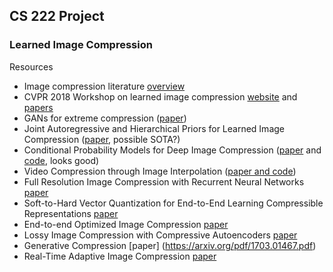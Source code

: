 ## CS 222 Project 
### Learned Image Compression
Resources
* Image compression literature [overview](https://github.com/naganandy/graph-based-deep-learning-literature/tree/master/conference-journal-articles)
* CVPR 2018 Workshop on learned image compression [website](https://compression.cc) and [papers](http://openaccess.thecvf.com/CVPR2018_workshops/CVPR2018_W50.py)
* GANs for extreme compression ([paper](https://data.vision.ee.ethz.ch/aeirikur/extremecompression/))
* Joint Autoregressive and Hierarchical Priors for Learned Image Compression ([paper](https://arxiv.org/abs/1809.02736), possible SOTA?)
* Conditional Probability Models for Deep Image Compression ([paper](https://arxiv.org/abs/1801.04260) and [code](https://github.com/fab-jul/imgcomp-cvpr), looks good)
* Video Compression through Image Interpolation ([paper and code](https://chaoyuaw.github.io/vcii/))
* Full Resolution Image Compression with Recurrent Neural Networks [paper](https://arxiv.org/abs/1608.05148)
* Soft-to-Hard Vector Quantization for End-to-End
Learning Compressible Representations [paper](https://arxiv.org/pdf/1704.00648.pdf)
* End-to-end Optimized Image Compression [paper](https://arxiv.org/pdf/1611.01704.pdf)
* Lossy Image Compression with Compressive Autoencoders [paper](https://arxiv.org/pdf/1703.00395.pdf)
* Generative Compression [paper] (https://arxiv.org/pdf/1703.01467.pdf)
* Real-Time Adaptive Image Compression [paper](https://arxiv.org/pdf/1705.05823.pdf)

